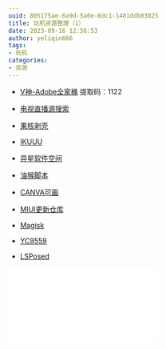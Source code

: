 ```yaml
---
uuid: 805175ae-6a9d-5a0e-6dc1-1481ddb03825
title: 玩机资源整理（1）
date: 2023-09-16 12:56:53
author: yeliqin666
tags:
- 玩机
categories:
- 资源
---
```


* [V神-Adobe全家桶](https://pan.baidu.com/s/1OjPuG0jeWZzodOXcnuUf0g)  提取码：1122

* [电视直播源搜索](https://www.foodieguide.com/iptvsearch/)

* [果核剥壳](https://www.ghxi.com/)

* [IKUUU](https://ikuuu.club/)

* [异星软件空间](https://www.yxssp.com/)

* [油猴脚本](https://greasyfork.org/zh-CN/scripts)

* [CANVA可画](https://www.canva.cn/)

* [MIUI更新仓库](https://roms.miuier.com/zh-cn/)

* [Magisk](https://github.com/topjohnwu/Magisk/releases)

* [YC9559](https://github.com/yc9559)

* [LSPosed](https://github.com/LSPosed/LSPosed/releases)


<iframe class="iframe_video" src="//player.bilibili.com/player.html?aid=934978627&cid=464171873&page=1" scrolling="no" border="0" frameborder="no" framespacing="0" allowfullscreen="true"> </iframe>
